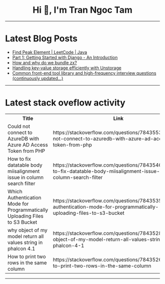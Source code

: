 <h1 align="center">Hi 👋, I'm Tran Ngoc Tam</h1>

---

# Latest Blog Posts 
<!-- BLOG-POST-LIST:START -->
- [Find Peak Element | LeetCode | Java](https://dev.to/tanujav/find-peak-element-leetcode-java-48l1)
- [Part 1: Getting Started with Django - An Introduction](https://dev.to/kihuni/part-1-getting-started-with-django-an-introduction-1b7d)
- [How and why do we bundle zx?](https://dev.to/antongolub/how-and-why-do-we-bundle-zx-1ca6)
- [Handling key-value storage efficiently with Unstorage](https://dev.to/jacobandrewsky/handling-key-value-storage-efficiently-with-unstorage-200i)
- [Common front-end tool library and high-frequency interview questions &lpar;continuously updated...&rpar;](https://dev.to/niexq/common-front-end-tool-library-and-high-frequency-interview-questions-continuously-updated-2hp0)
<!-- BLOG-POST-LIST:END -->

---

# Latest stack oveflow activity
<table>
  <tr><th>Title</th><th>Link</th></tr>
  <!-- STACKOVERFLOW:START --><tr><td>Could not connect to AzureDB with Azure AD Access Token from PHP</td><td>https://stackoverflow.com/questions/78435533/could-not-connect-to-azuredb-with-azure-ad-access-token-from-php</td></tr><tr><td>How to fix datatable body miisalignment issue in column search filter</td><td>https://stackoverflow.com/questions/78435469/how-to-fix-datatable-body-miisalignment-issue-in-column-search-filter</td></tr><tr><td>Which Authentication Mode for Programmatically Uploading Files to S3 Bucket</td><td>https://stackoverflow.com/questions/78435357/which-authentication-mode-for-programmatically-uploading-files-to-s3-bucket</td></tr><tr><td>why object of my model return all values string in phalcon 4.1</td><td>https://stackoverflow.com/questions/78435287/why-object-of-my-model-return-all-values-string-in-phalcon-4-1</td></tr><tr><td>How to print two rows in the same column</td><td>https://stackoverflow.com/questions/78435266/how-to-print-two-rows-in-the-same-column</td></tr><!-- STACKOVERFLOW:END -->
</table>

---


